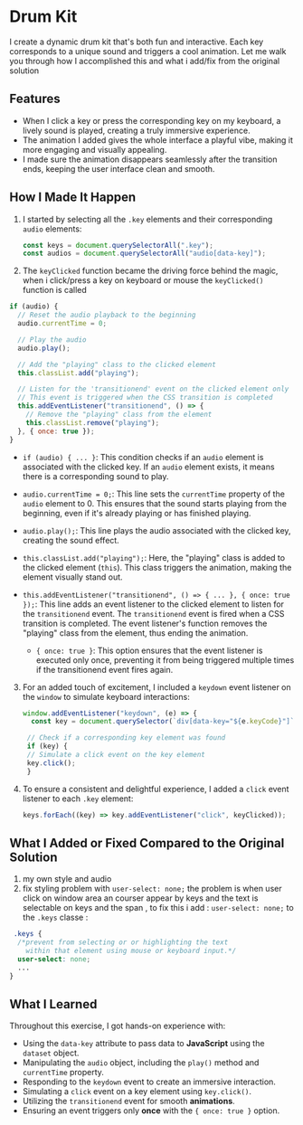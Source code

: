 
# Drum Kit

I create  a dynamic drum kit that's both fun and interactive.
Each key corresponds to a unique sound and triggers a cool animation.
Let me walk you through how I accomplished this and what i add/fix from the original solution

## Features

- When I click a key or press the corresponding key on my keyboard, a lively sound is played, creating a truly immersive experience.
- The animation I added gives the whole interface a playful vibe, making it more engaging and visually appealing.
- I made sure the animation disappears seamlessly after the transition ends, keeping the user interface clean and smooth.

## How I Made It Happen

1. I started by selecting all the `.key` elements and their corresponding `audio` elements:

   ```javascript
   const keys = document.querySelectorAll(".key");
   const audios = document.querySelectorAll("audio[data-key]");
   ```

2. The `keyClicked` function became the driving force behind the magic, when i click/press a key on keyboard or mouse the `keyClicked()` function is called

```javascript
if (audio) {
  // Reset the audio playback to the beginning
  audio.currentTime = 0;

  // Play the audio
  audio.play();

  // Add the "playing" class to the clicked element
  this.classList.add("playing");

  // Listen for the 'transitionend' event on the clicked element only 'once'
  // This event is triggered when the CSS transition is completed
  this.addEventListener("transitionend", () => {
    // Remove the "playing" class from the element
    this.classList.remove("playing");
  }, { once: true });
}
```

- `if (audio) { ... }`: This condition checks if an `audio` element is associated with the clicked key. If an `audio` element exists, it means there is a corresponding sound to play.

- `audio.currentTime = 0;`: This line sets the `currentTime` property of the `audio` element to 0. This ensures that the sound starts playing from the beginning, even if it's already playing or has finished playing.

- `audio.play();`: This line plays the audio associated with the clicked key, creating the sound effect.

- `this.classList.add("playing");`: Here, the "playing" class is added to the clicked element (`this`). This class triggers the animation, making the element visually stand out.

- `this.addEventListener("transitionend", () => { ... }, { once: true });`: This line adds an event listener to the clicked element to listen for the `transitionend` event. The `transitionend` event is fired when a CSS transition is completed. The event listener's function removes the "playing" class from the element, thus ending the animation.

  - `{ once: true }`: This option ensures that the event listener is executed only once, preventing it from being triggered multiple times if the transitionend event fires again.

3. For an added touch of excitement, I included a `keydown` event listener on the `window` to simulate keyboard interactions:

   ```javascript
   window.addEventListener("keydown", (e) => {
     const key = document.querySelector(`div[data-key="${e.keyCode}"]`);

    // Check if a corresponding key element was found
    if (key) {
    // Simulate a click event on the key element
    key.click();
    }
   ```

4. To ensure a consistent and delightful experience, I added a `click` event listener to each `.key` element:

   ```javascript
   keys.forEach((key) => key.addEventListener("click", keyClicked));
   ```

## What I Added or Fixed Compared to the Original Solution

1. my own style and audio
2. fix styling problem with `user-select: none;`
     the problem is when user click on window area an courser appear by keys and the text is selectable on keys and the span ,
     to fix this i add : `user-select: none;` to the `.keys` classe :

```css
 .keys {
  /*prevent from selecting or or highlighting the text
    within that element using mouse or keyboard input.*/
  user-select: none;
  ...
}
```

## What I Learned

Throughout this exercise, I got hands-on experience with:

- Using the `data-key` attribute to pass data to **JavaScript** using the `dataset` object.
- Manipulating the `audio` object, including the `play()` method and `currentTime` property.
- Responding to the `keydown` event to create an immersive interaction.
- Simulating a `click` event on a key element using `key.click()`.
- Utilizing the `transitionend` event for smooth **animations**.
- Ensuring an event triggers only **once** with the `{ once: true }` option.
